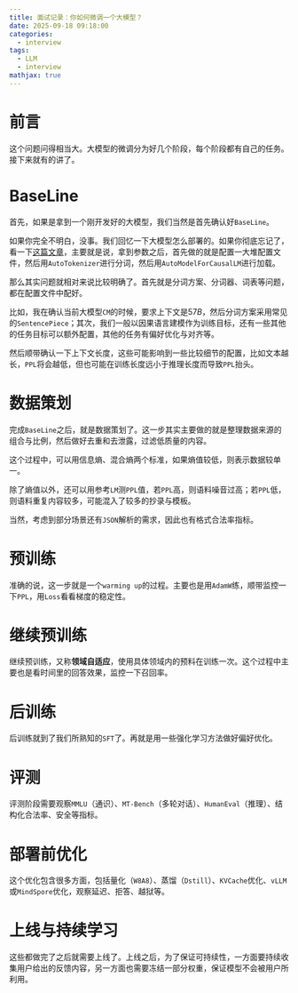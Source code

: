 ```yaml
---
title: 面试记录：你如何微调一个大模型？
date: 2025-09-18 09:18:00
categories:
  - interview
tags:
  - LLM
  - interview
mathjax: true
---
```


# 前言

这个问题问得相当大。大模型的微调分为好几个阶段，每个阶段都有自己的任务。接下来就有的讲了。

<!-- more -->

# BaseLine

首先，如果是拿到一个刚开发好的大模型，我们当然是首先确认好`BaseLine`。

如果你完全不明白，没事。我们回忆一下大模型怎么部署的。如果你彻底忘记了，看一下[这篇文章](/2025/08/22/interview/请谈谈一下你对大模型的看法/)，主要就是说，拿到参数之后，首先做的就是配置一大堆配置文件，然后用`AutoTokenizer`进行分词，然后用`AutoModelForCausalLM`进行加载。

那么其实问题就相对来说比较明确了。首先就是分词方案、分词器、词表等问题，都在配置文件中配好。

比如，我在确认当前大模型`CM`的时候，要求上下文是$57B$，然后分词方案采用常见的`SentencePiece`；其次，我们一般以因果语言建模作为训练目标，还有一些其他的任务目标可以额外配置，其他的任务有偏好优化与对齐等。

然后顺带确认一下上下文长度，这些可能影响到一些比较细节的配置，比如文本越长，`PPL`将会越低，但也可能在训练长度远小于推理长度而导致`PPL`抬头。

# 数据策划

完成`BaseLine`之后，就是数据策划了。这一步其实主要做的就是整理数据来源的组合与比例，然后做好去重和去泄露，过滤低质量的内容。

这个过程中，可以用信息熵、混合熵两个标准，如果熵值较低，则表示数据较单一。

除了熵值以外，还可以用参考`LM`测`PPL`值，若`PPL`高，则语料噪音过高；若`PPL`低，则语料重复内容较多，可能混入了较多的抄录与模板。

当然，考虑到部分场景还有`JSON`解析的需求，因此也有格式合法率指标。

# 预训练

准确的说，这一步就是一个`warming up`的过程。主要也是用`AdamW`练，顺带监控一下`PPL`，用`Loss`看看梯度的稳定性。

# 继续预训练

继续预训练，又称**领域自适应**，使用具体领域内的预料在训练一次。这个过程中主要也是看时间里的回答效果，监控一下召回率。

# 后训练

后训练就到了我们所熟知的`SFT`了。再就是用一些强化学习方法做好偏好优化。

# 评测

评测阶段需要观察`MMLU`（通识）、`MT-Bench`（多轮对话）、`HumanEval`（推理）、结构化合法率、安全等指标。

# 部署前优化

这个优化包含很多方面，包括量化（`W8A8`）、蒸馏（`Dstill`）、`KVCache`优化、`vLLM`或`MindSpore`优化，观察延迟、拒答、越狱等。

# 上线与持续学习

这些都做完了之后就需要上线了。上线之后，为了保证可持续性，一方面要持续收集用户给出的反馈内容，另一方面也需要冻结一部分权重，保证模型不会被用户所利用。